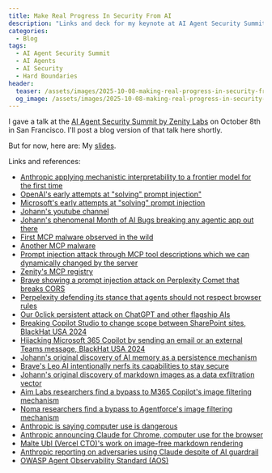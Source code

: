 ```yaml
---
title: Make Real Progress In Security From AI
description: "Links and deck for my keynote at AI Agent Security Summit, SF Oct 8. There's a big discrepancy between our feeling of progress and reality for hackers. AI security and safety benchmarks go up. But hackers don't notice. Their partying like its 1999. Security from AI has been going in the wrong direction, relying on soft boundaries like AI guardrails and safety training. We CAN make progress though. Reverse engineering different flagship AI agent systems reveals design choices that introduce hard boundaries. Ones that attacks cannot cross without a software vulnerability. We'll learn from these choices, and take a step back to offer a better way forward with defense in depth."
categories:
  - Blog
tags:
  - AI Agent Security Summit
  - AI Agents
  - AI Security
  - Hard Boundaries
header:
  teaser: /assets/images/2025-10-08-making-real-progress-in-security-from-ai/AIAgentSummit.png
  og_image: /assets/images/2025-10-08-making-real-progress-in-security-from-ai/AIAgentSummit.png
---
```


I gave a talk at the [AI Agent Security Summit by Zenity Labs](https://zenity.io/resources/events/ai-agent-security-summit-2025) on October 8th in San Francisco.
I'll post a blog version of that talk here shortly.

But for now, here are:
My [slides](https://www.mbgsec.com/assets/pdfs/2025-10-08_ActuallyMakingProgressInSecurityFromAI.pdf).

Links and references:

- [Anthropic applying mechanistic interpretability to a frontier model for the first time](https://x.com/jack_w_lindsey/status/1972732219795153126)
- [OpenAI's early attempts at "solving" prompt injection"](https://openai.com/index/the-instruction-hierarchy/)
- [Microsoft's early attempts at "solving" prompt injection](https://www.microsoft.com/en-us/security/blog/2024/06/26/mitigating-skeleton-key-a-new-type-of-generative-ai-jailbreak-technique/)
- [Johann's youtube channel](https://www.youtube.com/@embracethered/videos)
- [Johann's phenomenal Month of AI Bugs breaking any agentic app out there](https://monthofaibugs.com/)
- [First MCP malware observed in the wild](https://www.koi.ai/blog/postmark-mcp-npm-malicious-backdoor-email-theft)
- [Another MCP malware](https://www.koi.ai/blog/mcp-malware-wave-continues-a-remote-shell-in-backdoor)
- [Prompt injection attack through MCP tool descriptions which we can dynamically changed by the server](https://invariantlabs.ai/blog/mcp-security-notification-tool-poisoning-attacks)
- [Zenity's MCP registry](https://zenitymcp.com/)
- [Brave showing a prompt injection attack on Perplexity Comet that breaks CORS](https://brave.com/blog/comet-prompt-injection/)
- [Perpelexity defending its stance that agents should not respect browser rules](https://www.perplexity.ai/hub/blog/agents-or-bots-making-sense-of-ai-on-the-open-web)
- [Our 0click persistent attack on ChatGPT and other flagship AIs](https://www.mbgsec.com/posts/2025-08-08-enterprise-ai-compromise-0click-exploit-methods-sneak-peek/)
- [Breaking Copilot Studio to change scope between SharePoint sites, BlackHat USA 2024](https://labs.zenity.io/p/links-materials-15-ways-break-copilot)
- [Hijacking Microsoft 365 Copilot by sending an email or an external Teams message, BlackHat USA 2024](https://labs.zenity.io/p/links-materials-living-off-microsoft-copilot)
- [Johann's original discovery of AI memory as a persistence mechanism](https://embracethered.com/blog/posts/2024/chatgpt-macos-app-persistent-data-exfiltration/)
- [Brave's Leo AI intentionally nerfs its capabilities to stay secure](https://www.makeuseof.com/ai-browser-for-privacy-brave-leo/)
- [Johann's original discovery of markdown images as a data exfiltration vector](https://embracethered.com/blog/posts/2023/chatgpt-webpilot-data-exfil-via-markdown-injection/)
- [Aim Labs researchers find a bypass to M365 Copilot's image filtering mechanism](https://www.aim.security/aim-labs/aim-labs-echoleak-blogpost)
- [Noma researchers find a bypass to Agentforce's image filtering mechanism](https://noma.security/blog/forcedleak-agent-risks-exposed-in-salesforce-agentforce/)
- [Anthropic is saying computer use is dangerous](https://github.com/anthropics/claude-quickstarts/tree/main/computer-use-demo)
- [Anthropic announcing Claude for Chrome, computer use for the browser](https://x.com/AnthropicAI/status/1960417002469908903)
- [Malte Ubl (Vercel CTO)'s work on image-free markdown rendering](https://x.com/cramforce/status/1954192748208066772)
- [Anthropic reporting on adversaries using Claude despite of AI guardrail](https://www.anthropic.com/news/detecting-countering-misuse-aug-2025)
- [OWASP Agent Observability Standard (AOS)](http://aos.owasp.org/)